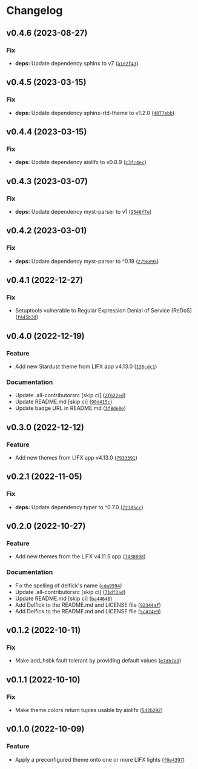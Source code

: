 # Changelog

<!--next-version-placeholder-->

## v0.4.6 (2023-08-27)

### Fix

* **deps:** Update dependency sphinx to v7 ([`a1e2f43`](https://github.com/Djelibeybi/aiolifx-themes/commit/a1e2f43ecff3adb0cff1eb238ad3c39ff1840e46))

## v0.4.5 (2023-03-15)
### Fix
* **deps:** Update dependency sphinx-rtd-theme to v1.2.0 ([`4077abb`](https://github.com/Djelibeybi/aiolifx-themes/commit/4077abb2288ff6cb619d73620478887668c874ec))

## v0.4.4 (2023-03-15)
### Fix
* **deps:** Update dependency aiolifx to v0.8.9 ([`c3fc4ec`](https://github.com/Djelibeybi/aiolifx-themes/commit/c3fc4ec3671a8f4b8511153487f8a0c776880b27))

## v0.4.3 (2023-03-07)
### Fix
* **deps:** Update dependency myst-parser to v1 ([`9546f7e`](https://github.com/Djelibeybi/aiolifx-themes/commit/9546f7eea92b3a63cd19fb9526f11d836d4d2c84))

## v0.4.2 (2023-03-01)
### Fix
* **deps:** Update dependency myst-parser to ^0.19 ([`2798e95`](https://github.com/Djelibeybi/aiolifx-themes/commit/2798e95ccf3c2f6a79c106a7a1d62948b6378567))

## v0.4.1 (2022-12-27)
### Fix
* Setuptools vulnerable to Regular Expression Denial of Service (ReDoS) ([`f445b3d`](https://github.com/Djelibeybi/aiolifx-themes/commit/f445b3d5bb04980a8b715a47fa7b7999b86bdfe9))

## v0.4.0 (2022-12-19)
### Feature
* Add new Stardust theme from LIFX app v4.13.0 ([`126cdc1`](https://github.com/Djelibeybi/aiolifx-themes/commit/126cdc18c88b73831d65d28267290923cf1101b9))

### Documentation
* Update .all-contributorsrc [skip ci] ([`2f622ed`](https://github.com/Djelibeybi/aiolifx-themes/commit/2f622ed5a1fc357374acf96bcc552f7661c7fcc1))
* Update README.md [skip ci] ([`90d415c`](https://github.com/Djelibeybi/aiolifx-themes/commit/90d415c25de99453c637bb7a0595610768ec0caf))
* Update badge URL in README.md ([`3f8de0e`](https://github.com/Djelibeybi/aiolifx-themes/commit/3f8de0eb1567252a553ed0ea59065402ad7c59f5))

## v0.3.0 (2022-12-12)
### Feature
* Add new themes from LIFX app v4.13.0 ([`7933391`](https://github.com/Djelibeybi/aiolifx-themes/commit/793339158df71ff936c092c5ab2fd360d9b7b2f3))

## v0.2.1 (2022-11-05)
### Fix
* **deps:** Update dependency typer to ^0.7.0 ([`72385cc`](https://github.com/Djelibeybi/aiolifx-themes/commit/72385ccc1be8954f826a06f6ac4298db610d2493))

## v0.2.0 (2022-10-27)
### Feature
* Add new themes from the LIFX v4.11.5 app ([`7438898`](https://github.com/Djelibeybi/aiolifx-themes/commit/74388987c0d2d2a857d0916a3bcc6d7134a837d4))

### Documentation
* Fix the spelling of delfick's name ([`cda9994`](https://github.com/Djelibeybi/aiolifx-themes/commit/cda9994c13a808087c60544015102e39488df364))
* Update .all-contributorsrc [skip ci] ([`71df2ad`](https://github.com/Djelibeybi/aiolifx-themes/commit/71df2ade0f84b4bf7a0216c85a4376c144930864))
* Update README.md [skip ci] ([`ba44640`](https://github.com/Djelibeybi/aiolifx-themes/commit/ba44640a87c5a7787e48f12c9b62291cf2604024))
* Add Delfick to the README.md and LICENSE file ([`92344af`](https://github.com/Djelibeybi/aiolifx-themes/commit/92344afc14368482588ec8ee031e915cde18ebae))
* Add Delfick to the README.md and LICENSE file ([`5c474e9`](https://github.com/Djelibeybi/aiolifx-themes/commit/5c474e9d448225230e8d12e3abd8a099b1b48449))

## v0.1.2 (2022-10-11)
### Fix
* Make add_hsbk fault tolerant by providing default values ([`e7db7a8`](https://github.com/Djelibeybi/aiolifx-themes/commit/e7db7a87e02ff5d2733e7dd9da42cd1cc79daeb3))

## v0.1.1 (2022-10-10)
### Fix
* Make theme.colors return tuples usable by aiolifx ([`5d2b292`](https://github.com/Djelibeybi/aiolifx-themes/commit/5d2b2926da706f2ec364c8f9db82e8259e12d1d6))

## v0.1.0 (2022-10-09)
### Feature
* Apply a preconfigured theme onto one or more LIFX lights ([`f0e4397`](https://github.com/Djelibeybi/aiolifx-themes/commit/f0e4397dd6ea29f001f5518d41691ecc1d9770e0))
